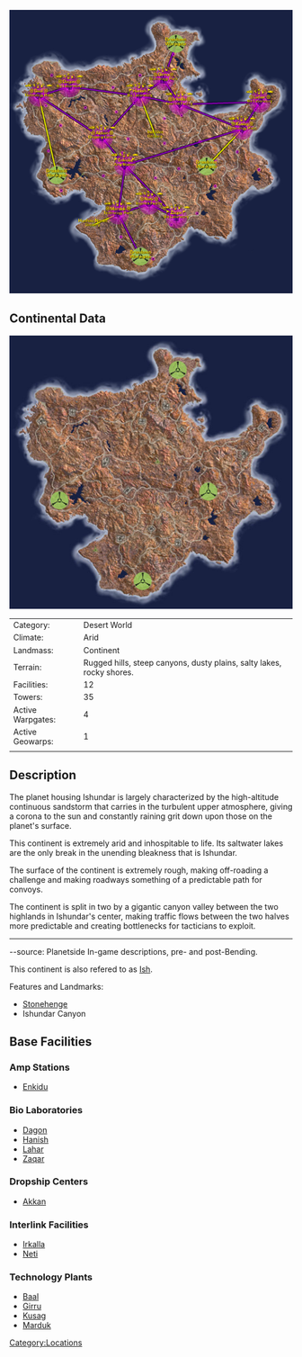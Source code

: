 ![](images/IshundarMap.jpg "IshundarMap.jpg")

## Continental Data

![](images/Ishundar_Terrain.jpg "Ishundar_Terrain.jpg")

|                   |                                                                       |
| ----------------- | --------------------------------------------------------------------- |
| Category:         | Desert World                                                          |
| Climate:          | Arid                                                                  |
| Landmass:         | Continent                                                             |
| Terrain:          | Rugged hills, steep canyons, dusty plains, salty lakes, rocky shores. |
| Facilities:       | 12                                                                    |
| Towers:           | 35                                                                    |
| Active Warpgates: | 4                                                                     |
| Active Geowarps:  | 1                                                                     |
|                   |                                                                       |

## Description

The planet housing Ishundar is largely characterized by the
high-altitude continuous sandstorm that carries in the turbulent upper
atmosphere, giving a corona to the sun and constantly raining grit down
upon those on the planet's surface.

This continent is extremely arid and inhospitable to life. Its saltwater
lakes are the only break in the unending bleakness that is Ishundar.

The surface of the continent is extremely rough, making off-roading a
challenge and making roadways something of a predictable path for
convoys.

The continent is split in two by a gigantic canyon valley between the
two highlands in Ishundar's center, making traffic flows between the two
halves more predictable and creating bottlenecks for tacticians to
exploit.

---

--source: Planetside In-game descriptions, pre- and post-Bending.

This continent is also refered to as
[Ish](../terminology/Acronyms_and_Slang.md).

Features and Landmarks:

- [Stonehenge](Stonehenge.md)
- Ishundar Canyon

## Base Facilities

### Amp Stations

- [Enkidu](../facilities/Enkidu.md)

### Bio Laboratories

- [Dagon](../facilities/Dagon.md)
- [Hanish](../facilities/Hanish.md)
- [Lahar](../facilities/Lahar.md)
- [Zaqar](../facilities/Zaqar.md)

### Dropship Centers

- [Akkan](../facilities/Akkan.md)

### Interlink Facilities

- [Irkalla](facilities/Irkalla.md)
- [Neti](../facilities/Neti.md)

### Technology Plants

- [Baal](../facilities/Baal.md)
- [Girru](../facilities/Girru.md)
- [Kusag](../Kusag.md)
- [Marduk](../facilities/Marduk.md)

[Category:Locations](Category:Locations.md)
